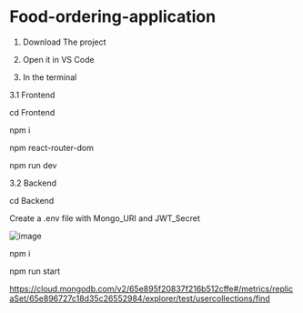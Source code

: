 # Food-ordering-application


1. Download The project

2. Open it in VS Code

3. In the terminal
   
  3.1 Frontend
  
   cd Frontend
   
   npm i
   
   npm react-router-dom
   
   npm run dev
   
   3.2 Backend
   
   cd Backend
   
   Create a .env file with Mongo_URI and JWT_Secret

   ![image](https://github.com/Purple-Snake/Food-ordering-application/assets/120168034/b735908e-1617-4867-945f-65dd8dde8fe1)

   
   npm i
   
   npm run start

   https://cloud.mongodb.com/v2/65e895f20837f216b512cffe#/metrics/replicaSet/65e896727c18d35c26552984/explorer/test/usercollections/find
